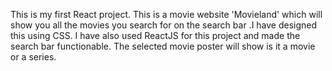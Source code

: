 This is my first React project. This is a movie website 'Movieland' which will show you all the movies you search for on the search bar .I have designed this using CSS. I have also used ReactJS for this project and made the search bar functionable. The selected movie poster will show is it a movie or a series.
